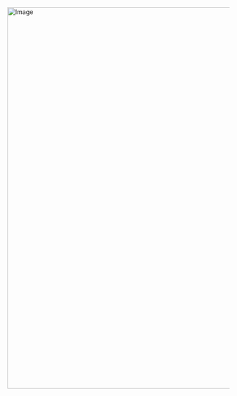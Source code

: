 <img width="2033" height="866" alt="Image" src="https://github.com/user-attachments/assets/5f4bedce-17c2-4b2c-b92f-002ffcb4fb83" />
